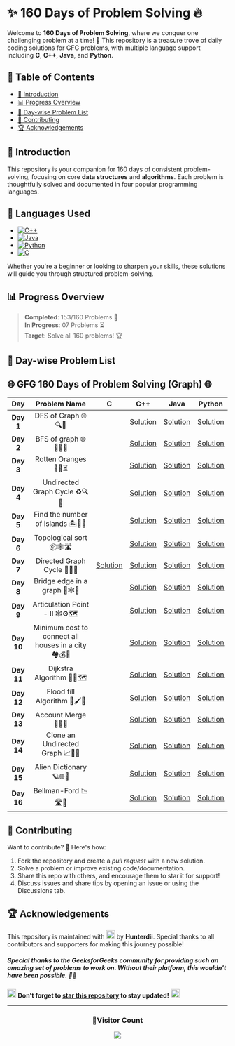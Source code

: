 


# **✨ 160 Days of Problem Solving 🔥**


Welcome to **160 Days of Problem Solving**, where we conquer one challenging problem at a time! 🌟 This repository is a treasure trove of daily coding solutions for GFG problems, with multiple language support including **C**, **C++**, **Java**, and **Python**.

## **📌 Table of Contents**
- [🚀 Introduction](#-introduction)
- [📊 Progress Overview](#-progress-overview)
- [📅 Day-wise Problem List](#-day-wise-problem-list)
- [🤝 Contributing](#-contributing)
- [🏆 Acknowledgements](#-acknowledgements)


## **🚀 Introduction**

This repository is your companion for 160 days of consistent problem-solving, focusing on core **data structures** and **algorithms**. Each problem is thoughtfully solved and documented in four popular programming languages.

## 🚀 **Languages Used**
- [![C++](https://img.shields.io/badge/c++-%2300599C.svg?style=for-the-badge&logo=c%2B%2B&logoColor=white)](https://github.com/search?q=repo%3AHunterdii%2FGeeksforGeeks-POTD++language%3Acpp+path%3ANovember+2024+GFG+SOLUTION&type=code)
- [![Java](https://img.shields.io/badge/java-%23ED8B00.svg?style=for-the-badge&logo=java&logoColor=white)](https://github.com/search?q=repo%3AHunterdii%2FGeeksforGeeks-POTD++language%3AJava+path%3ANovember+2024+GFG+SOLUTION&type=code)
- [![Python](https://img.shields.io/badge/python-3670A0?style=for-the-badge&logo=python&logoColor=ffdd54)](https://github.com/search?q=repo%3AHunterdii%2FGeeksforGeeks-POTD++language%3APython+path%3ANovember+2024+GFG+SOLUTION&type=code)
- [![C](https://img.shields.io/badge/c-%2300599C.svg?style=for-the-badge&logo=c&logoColor=white)](https://github.com/search?q=repo%3AHunterdii%2FGeeksforGeeks-POTD++language%3Ac+path%3ANovember+2024+GFG+SOLUTION&type=code)


Whether you're a beginner or looking to sharpen your skills, these solutions will guide you through structured problem-solving.


## **📊 Progress Overview**

> **Completed**: 153/160 Problems 🎉  
> **In Progress**: 07 Problems ⏳  
> **Target**: Solve all 160 problems! 🏆


## **📅 Day-wise Problem List**  

## **🌐 GFG 160 Days of Problem Solving (Graph) 🌐**  

| **Day**  | **Problem Name**                                | **C**                                                                                                                              | **C++**                                                                                                                            | **Java**                                                                                                                           | **Python**                                                                                                                         |
|:--------:|:-----------------------------------------------:|:----------------------------------------------------------------------------------------------------------------------------------:|:---------------------------------------------------------------------------------------------------------------------------------:|:---------------------------------------------------------------------------------------------------------------------------------:|:----------------------------------------------------------------------------------------------------------------------------------:|
| **Day 1**  | DFS of Graph 🌐🔍🌲        |  | [Solution](Day%201%20-%20DFS%20of%20Graph.md#code-c) | [Solution](Day%201%20-%20DFS%20of%20Graph.md#code-java) | [Solution](Day%201%20-%20DFS%20of%20Graph.md#code-python) |
| **Day 2**  | BFS of graph 🌐🚶‍♂️🌲        |  | [Solution](Day%202%20-%20BFS%20of%20graph.md#code-c) | [Solution](Day%202%20-%20BFS%20of%20graph.md#code-java) | [Solution](Day%202%20-%20BFS%20of%20graph.md#code-python) |
| **Day 3**  | Rotten Oranges 🍊🦠⏳        |  | [Solution](Day%203%20-%20Rotten%20Oranges.md#code-c) | [Solution](Day%203%20-%20Rotten%20Oranges.md#code-java) | [Solution](Day%203%20-%20Rotten%20Oranges.md#code-python) |
| **Day 4**  | Undirected Graph Cycle ♻️🔍💠        |  | [Solution](Day%204%20-%20Undirected%20Graph%20Cycle.md#code-c) | [Solution](Day%204%20-%20Undirected%20Graph%20Cycle.md#code-java) | [Solution](Day%204%20-%20Undirected%20Graph%20Cycle.md#code-python) |
| **Day 5**  | Find the number of islands 🏝️🧭⛵        |  | [Solution](Day%205%20-%20Find%20the%20number%20of%20islands.md#code-c) | [Solution](Day%205%20-%20Find%20the%20number%20of%20islands.md#code-java) | [Solution](Day%205%20-%20Find%20the%20number%20of%20islands.md#code-python) |
| **Day 6**  | Topological sort 📦🕸️🛣️       |  | [Solution](Day%206%20-%20Topological%20sort.md#code-c) | [Solution](Day%206%20-%20Topological%20sort.md#code-java) | [Solution](Day%206%20-%20Topological%20sort.md#code-python) |
| **Day 7**  | Directed Graph Cycle 🔄🔁🚦       | [Solution](Day%207%20-%20Directed%20Graph%20Cycle.md#code-c) | [Solution](Day%207%20-%20Directed%20Graph%20Cycle.md#code-c-1) | [Solution](Day%207%20-%20Directed%20Graph%20Cycle.md#code-java) | [Solution](Day%207%20-%20Directed%20Graph%20Cycle.md#code-python) |
| **Day 8**  | Bridge edge in a graph 🌉🕸️🧭       |  | [Solution](Day%208%20-%20Bridge%20edge%20in%20a%20graph.md#code-c) | [Solution](Day%208%20-%20Bridge%20edge%20in%20a%20graph.md#code-java) | [Solution](Day%208%20-%20Bridge%20edge%20in%20a%20graph.md#code-python) |
| **Day 9**  | Articulation Point - II 🕸️⚙️🗺️      |  | [Solution](Day%209%20-%20Articulation%20Point%20-%20II.md#code-c) | [Solution](Day%209%20-%20Articulation%20Point%20-%20II.md#code-java) | [Solution](Day%209%20-%20Articulation%20Point%20-%20II.md#code-python) |
| **Day 10**  | Minimum cost to connect all houses in a city 🏘️💰🌆      |  | [Solution](Day%2010%20-%20Minimum%20cost%20to%20connect%20all%20houses%20in%20a%20city.md#code-c) | [Solution](Day%2010%20-%20Minimum%20cost%20to%20connect%20all%20houses%20in%20a%20city.md#code-java) | [Solution](Day%2010%20-%20Minimum%20cost%20to%20connect%20all%20houses%20in%20a%20city.md#code-python) |
| **Day 11**  | Dijkstra Algorithm 🚦📡🗺️     |  | [Solution](Day%2011%20-%20Dijkstra%20Algorithm.md#code-c) | [Solution](Day%2011%20-%20Dijkstra%20Algorithm.md#code-java) | [Solution](Day%2011%20-%20Dijkstra%20Algorithm.md#code-python) |
| **Day 12**  | Flood fill Algorithm 🌊🖌️📸     |  | [Solution](Day%2012%20-%20Flood%20fill%20Algorithm.md#code-c) | [Solution](Day%2012%20-%20Flood%20fill%20Algorithm.md#code-java) | [Solution](Day%2012%20-%20Flood%20fill%20Algorithm.md#code-python) |
| **Day 13**  | Account Merge 👥💼🧾	     |  | [Solution](Day%2013%20-%20Account%20Merge.md#code-c) | [Solution](Day%2013%20-%20Account%20Merge.md#code-java) | [Solution](Day%2013%20-%20Account%20Merge.md#code-python) |
| **Day 14**  | Clone an Undirected Graph 📈👥🧬		     |  | [Solution](Day%2014%20-%20Clone%20an%20Undirected%20Graph.md#code-c) | [Solution](Day%2014%20-%20Clone%20an%20Undirected%20Graph.md#code-java) | [Solution](Day%2014%20-%20Clone%20an%20Undirected%20Graph.md#code-python) |
| **Day 15**  | Alien Dictionary 🪐🌐🦾		     |  | [Solution](Day%2015%20-%20Alien%20Dictionary.md#code-c) | [Solution](Day%2015%20-%20Alien%20Dictionary.md#code-java) | [Solution](Day%2015%20-%20Alien%20Dictionary.md#code-python) |
| **Day 16**  | Bellman-Ford 📉🛣️🚦		     |  | [Solution](Day%2016%20-%20Bellman-Ford.md#code-c) | [Solution](Day%2016%20-%20Bellman-Ford.md#code-java) | [Solution](Day%2016%20-%20Bellman-Ford.md#code-python) |

## **🤝 Contributing**
Want to contribute? 🌟 Here's how:
1. Fork the repository and create a _pull request_ with a new solution.
2. Solve a problem or improve existing code/documentation.
3. Share this repo with others, and encourage them to star it for support!
4. Discuss issues and share tips by opening an issue or using the Discussions tab.


## **🏆 Acknowledgements**
This repository is maintained with <img src="https://github.com/user-attachments/assets/00314b63-96bb-4e9a-92f6-4ead67e0fb7d" width="20" height="20"> by **Hunterdii**. Special thanks to all contributors and supporters for making this journey possible!

##### Special thanks to the _GeeksforGeeks_ community for providing such an amazing set of problems to work on. Without their platform, this wouldn't have been possible. 🧑‍💻


<img src="https://github.com/user-attachments/assets/35f6838c-52f5-4e48-8a98-c5203f8c57e3" style="width:20px; color: #FFD700" alt="Star GIF"></h1> **Don't forget to [star this repository](https://github.com/Hunterdii/GeeksforGeeks-POTD) to stay updated!** <img src="https://github.com/user-attachments/assets/35f6838c-52f5-4e48-8a98-c5203f8c57e3" style="width:20px; color: #FFD700" alt="Star GIF"></h1>

---

<div align="center">
  <h3><b>📍Visitor Count</b></h3>
</div>

<p align="center">
  <img src="https://profile-counter.glitch.me/Hunterdii/count.svg" />
</p>
